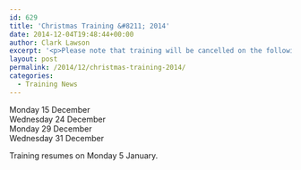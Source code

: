 ```yaml
---
id: 629
title: 'Christmas Training &#8211; 2014'
date: 2014-12-04T19:48:44+00:00
author: Clark Lawson
excerpt: '<p>Please note that training will be cancelled on the following dates over the Christmas period.</p>'
layout: post
permalink: /2014/12/christmas-training-2014/
categories:
  - Training News
---
```

Monday 15 December  
Wednesday 24 December  
Monday 29 December  
Wednesday 31 December

Training resumes on Monday 5 January.